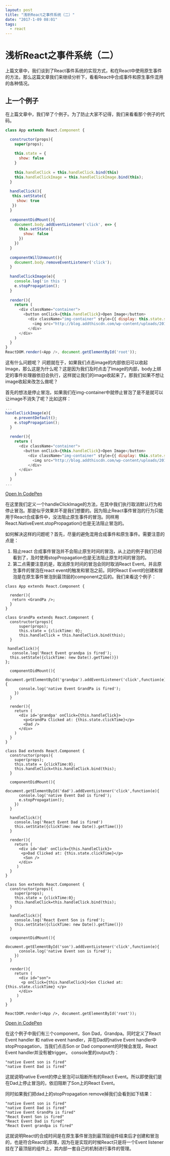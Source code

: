 ```yaml
---
layout: post
title: "浅析React之事件系统（二）"
date: "2017-1-09 08:01"
tags:
  - react
---
```

# 浅析React之事件系统（二）

上篇文章中，我们谈到了React事件系统的实现方式，和在React中使用原生事件的方法，那么这篇文章我们来继续分析下，看看React中合成事件和原生事件混用的各种情况。

## 上一个例子
在上篇文章中，我们举了个例子。为了防止大家不记得，我们来看看那个例子的代码。

```js
class App extends React.Component {

  constructor(props){
    super(props);
    
    this.state = {
      show: false
    }
    
    this.handleClick = this.handleClick.bind(this)
    this.handleClickImage = this.handleClickImage.bind(this);
  }
  
  handleClick(){
   this.setState({
     show: true
   })
  }
  
  componentDidMount(){
    document.body.addEventListener('click', e=> {
      this.setState({
        show: false
      })
    })
  }
  
  componentWillUnmount(){
    document.body.removeEventListener('click');
  }
  
  handleClickImage(e){
    console.log('in this ')
    e.stopPropagation();
  }
  
  render(){
    return (
      <div className="container">
        <button onClick={this.handleClick}>Open Image</button>
          <div className="img-container" style={{ display: this.state.show ? 'block': 'none'}} onClick={this.handleClickImage}>
            <img src="http://blog.addthiscdn.com/wp-content/uploads/2014/11/addthis-react-flux-javascript-scaling.png" />
          </div>
      </div>
    )
  }
}
ReactDOM.render(<App />, document.getElementById('root'));
```

这有什么问题呢？ 问题就在于，如果我们点击image的内部依旧可以收起Image，那么这是为什么呢？这是因为我们及时点击了Image的内部，body上绑定的事件处理器依旧会执行，这样就让我们的image收起来了。那我们如果不想让image收起来改怎么做呢？

首先的想法是停止冒泡，如果我们在img-container中就停止冒泡了是不是就可以让image不消失了呢？比如这样：

```js
...
handleClickImage(e){
    e.preventDefault();
    e.stopPropagation();
  }
  
  render(){
    return (
      <div className="container">
        <button onClick={this.handleClick}>Open Image</button>
          <div className="img-container" style={{ display: this.state.show ? 'block': 'none'}} onClick={this.handleClickImage}>
            <img src="http://blog.addthiscdn.com/wp-content/uploads/2014/11/addthis-react-flux-javascript-scaling.png" />
          </div>
      </div>
    )
  }
...
```
[Open In CodePen](http://codepen.io/aaronisme/pen/jyPRPJ?editors=0010)

在这里我们定义一个handleClickImage的方法，在其中我们执行取消默认行为和停止冒泡。那是似乎效果并不是我们想要的。因为阻止React事件冒泡的行为只能用于React合成事件中，没法阻止原生事件的冒泡。同样用React.NativeEvent.stopPropagation()也是无法阻止冒泡的。

如何解决这样的问题呢？首先，尽量的避免混用合成事件和原生事件。需要注意的点是：

1. 阻止react 合成事件冒泡并不会阻止原生时间的冒泡，从上边的例子我们已经看到了，及时使用stopPropagation也是无法阻止原生时间的冒泡的。
2. 第二点需要注意的是，取消原生时间的冒泡会同时取消React Event。并且原生事件的冒泡在react event的触发和冒泡之前。同时React Event的创建和冒泡是在原生事件冒泡到最顶层的component之后的。我们来看这个例子：

```
class App extends React.Component {
  
  render(){
   return <GrandPa />;
  }
}

class GrandPa extends React.Component {
  constructor(props){
      super(props);
      this.state = {clickTime: 0};
      this.handleClick = this.handleClick.bind(this);
  }
  
 handleClick(){
   console.log('React Event grandpa is fired');
  this.setState({clickTime: new Date().getTime()})
};
  
  componentDidMount(){
    document.getElementById('grandpa').addEventListener('click',function(e){
      console.log('native Event GrandPa is fired');
    })
  }
  
  render(){
    return (
      <div id='grandpa' onClick={this.handleClick}>
        <p>GrandPa Clicked at: {this.state.clickTime}</p>
        <Dad />
      </div>
    )
  }
}

class Dad extends React.Component {
  constructor(props){
    super(props);
    this.state = {clickTime:0};
    this.handleClick=this.handleClick.bind(this);
  }
  
  componentDidMount(){
    document.getElementById('dad').addEventListener('click',function(e){
      console.log('native Event Dad is fired');
      e.stopPropagation();
    })
  }
  
  handleClick(){
    console.log('React Event Dad is fired')
    this.setState({clickTime: new Date().getTime()})
  }
  
  render(){
    return (
      <div id='dad' onClick={this.handleClick}>
       <p>Dad Clicked at: {this.state.clickTime}</p>
        <Son />
      </div>
     )
  }
}

class Son extends React.Component {
  constructor(props){
    super(props);
    this.state = {clickTime:0};
    this.handleClick=this.handleClick.bind(this);
  }
  
  handleClick(){
    console.log('React Event Son is fired');
    this.setState({clickTime: new Date().getTime()})
  }
  
  componentDidMount(){
    document.getElementById('son').addEventListener('click',function(e){
      console.log('native Event son is fired');
    })
  }
  
  render(){
    return (
      <div id="son">
       <p onClick={this.handleClick}>Son Clicked at: {this.state.clickTime} </p>
      </div>
     )
  }
}

ReactDOM.render(<App />, document.getElementById('root'));

```

[Open in CodePen](http://codepen.io/aaronisme/pen/Kaewxz?editors=0001)

在这个例子中我们有三个component，Son Dad，Grandpa。同时定义了React Event handler 和 native event handler，并在Dad的native Event handler中stopPropagation，当我们点击Son or Dad component的时候会发现，React Event handler并没有被trigger。
console里的output为：

```
"native Event son is fired"
"native Event Dad is fired"
```

这就说明native Event的停止冒泡可以阻断所有的React Event。所以即使我们是在Dad上停止冒泡的，依旧阻断了Son上的React Event。

同时如果我们把dad上的stopPropagation remove掉我们会看到如下结果：

```
"native Event son is fired"
"native Event Dad is fired"
"native Event GrandPa is fired"
"React Event Son is fired"
"React Event Dad is fired"
"React Event grandpa is fired"
```
这就说明React的合成时间是在原生事件冒泡到最顶层组件结束后才创建和冒泡的，也是符合React的原理，因为在是实现的时候React只是将一个Event listener 挂在了最顶层的组件上，其内部一套自己的机制进行事件的管理。




